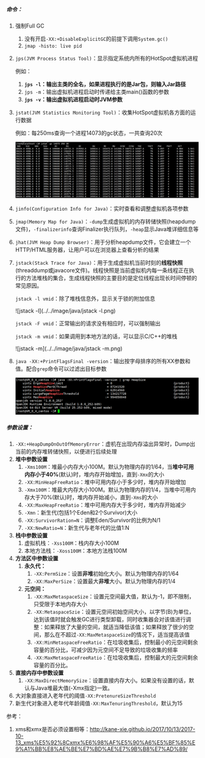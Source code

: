 ##### 命令：

1. 强制Full GC

   1. 没有开启`-XX:+DisableExplicitGC`的前提下调用`System.gc()`
   2. `jmap -histo: live pid`

2. `jps(JVM Process Status Tool)`：显示指定系统内所有的HotSpot虚拟机进程

   例如：

   1. **`jps -l`：输出主类的全名，如果进程执行的是Jar包，则输入Jar路径**
   2. `jps -m`：输出虚拟机进程启动时传递给主类main()函数的参数
   3. **`jps -v`：输出虚拟机进程启动时JVM参数**

3. `jstat(JVM Statistics Monitoring Tool)`：收集HotSpot虚拟机各方面的运行数据

   例如：每250ms查询一个进程14073的gc状态，一共查询20次

   ![jstat-gc状态](../../image/java/jstat-gc状态.png)

4. `jinfo(Configuration Info for Java)`：实时查看和调整虚拟机各项参数

5. `jmap(Memory Map for Java)`：`-dump`生成虚拟机的内存转储快照(heapdump文件)，`-finalizerinfo`查询Finalizer执行队列，`-heap`显示Java堆详细信息等

6. `jhat(JVM Heap Dump Browser)`：用于分析heapdump文件，它会建立一个HTTP/HTML服务器，让用户可以在浏览器上查看分析的结果

7. `jstack(Stack Trace for Java)`：用于生成虚拟机当前时刻的**线程快照**(threaddump或javacore文件)。线程快照是当前虚拟机内每一条线程正在执行的方法堆栈的集合，生成线程快照的主要目的是定位线程出现长时间停顿的常见原因。

   `jstack -l vmid`：除了堆栈信息外，显示关于锁的附加信息

   ![jstack -l](../../image/java/jstack -l.png)

   `jstack -F vmid`：正常输出的请求没有相应时，可以强制输出

   `jstack -m vmid`：如果调用到本地方法的话，可以显示C/C++的堆栈

   ![jstack -m](../../image/java/jstack -m.png)

8. `java -XX:+PrintFlagsFinal -version`：输出按字母排序的所有XX参数和值。配合`grep`命令可以过滤出目标参数

   ![jvmXX参数](../../image/java/jvmXX参数.png)

##### 参数设置：

1. `-XX:+HeapDumpOnOutOfMemoryError`：虚机在出现内存溢出异常时，Dump出当前的内存堆转储快照，以便进行后续处理
2. **堆中参数设置**
   1. `-Xms100M`：堆最小内存大小100M。默认为物理内存的1/64，当**堆中可用内存小于40%**(默认)时，堆内存开始增加，直到`-Xmx`的大小
   2. `-XX:MinHeapFreeRatio`：堆中可用内存小于多少时，堆内存开始增加
   3. `-Xmx100M`：堆最大内存大小100M。默认为物理内存的1/4，当堆中可用内存大于70%(默认)时，堆内存开始减小，直到`-Xms`的大小
   4. `-XX:MaxHeapFreeRatio`：堆中可用内存大于多少时，堆内存开始减少
   5. `-Xmn`：新生代(包括1个Eden和2个Survivor)大小
   6. `-XX:SurvivorRation=N`：调整Eden/Survivor的比例为N/1
   7. `-XX:NewRatio=N`：新生代与老年代的比值1:N
3. **栈中参数设置**
   1. 虚拟机栈：`-Xss100M`：栈内存大小100M
   2. 本地方法栈：`-Xoss100M`：本地方法栈100M
4. **方法区中参数设置**
   1. **永久代：**
      1. `-XX:PermSize`：设置**非堆**初始化大小。默认为物理内存的1/64
      2. `-XX:MaxPerSize`：设置最大**非堆**大小。默认为物理内存的1/4
   2. **元空间：**
      1. `-XX:MaxMetaspaceSize`：设置元空间最大值，默认为-1，即不限制，只受限于本地内存大小
      2. `-XX:MetaspaceSzie`：设置元空间初始空间大小，以字节(B)为单位，达到该值时就会触发GC进行类型卸载，同时收集器会对该值进行调整：如果释放了大量的空间，就适当降低该值；如果释放了很少的空间，那么在不超过`-XX:MaxMetaspaceSize`的情况下，适当提高该值
      3. `-XX:MinMetaspaceFreeRatio`：在垃圾收集后，控制最小的元空间剩余容量的百分比，可减少因为元空间不足导致的垃圾收集的频率
      4. `-XX:MaxMetaspaceFreeRatio`：在垃圾收集后，控制最大的元空间剩余容量的百分比。
5. **直接内存中参数设置**
   1. `-XX:MaxDirectMemorySize`：设置直接内存大小。如果没有设置的话，默认与Java堆最大值(-Xmx指定)一致。
6. 大对象直接进入老年代的阈值`-XX:PretenureSizeThreshold`
7. 新生代对象进入老年代年龄阈值`-XX:MaxTenuringThreshold`，默认为15







参考：

1. xms和xmx是否必须设置相等：http://kane-xie.github.io/2017/10/13/2017-10-13_xms%E5%92%8Cxmx%E6%98%AF%E5%90%A6%E5%BF%85%E9%A1%BB%E8%AE%BE%E7%BD%AE%E7%9B%B8%E7%AD%89/
